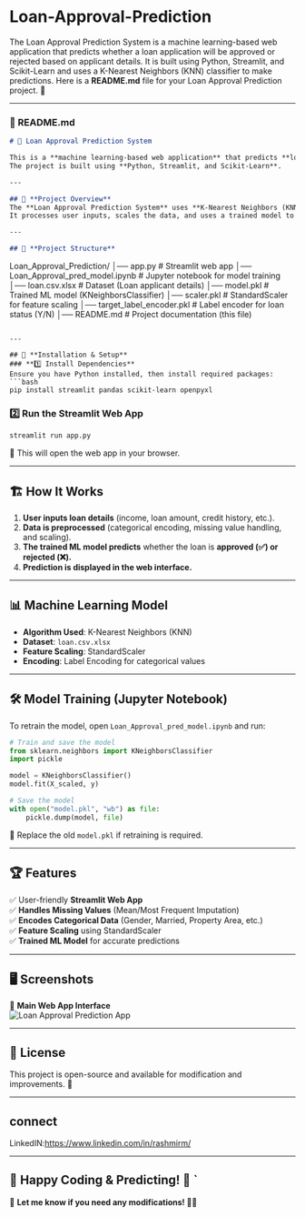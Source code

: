 # Loan-Approval-Prediction
The Loan Approval Prediction System is a machine learning-based web application that predicts whether a loan application will be approved or rejected based on applicant details. It is built using Python, Streamlit, and Scikit-Learn and uses a K-Nearest Neighbors (KNN) classifier to make predictions.
Here is a **README.md** file for your Loan Approval Prediction project. 🚀  

---

### **📜 README.md**
```markdown
# 🏦 Loan Approval Prediction System

This is a **machine learning-based web application** that predicts **loan approval** based on applicant details.  
The project is built using **Python, Streamlit, and Scikit-Learn**.

---

## 🚀 **Project Overview**
The **Loan Approval Prediction System** uses **K-Nearest Neighbors (KNN)** to classify loan applications as **approved** or **not approved**.  
It processes user inputs, scales the data, and uses a trained model to make predictions.

---

## 📂 **Project Structure**
```
Loan_Approval_Prediction/
│── app.py                   # Streamlit web app
│── Loan_Approval_pred_model.ipynb   # Jupyter notebook for model training
│── loan.csv.xlsx             # Dataset (Loan applicant details)
│── model.pkl                 # Trained ML model (KNeighborsClassifier)
│── scaler.pkl                # StandardScaler for feature scaling
│── target_label_encoder.pkl   # Label encoder for loan status (Y/N)
│── README.md                 # Project documentation (this file)
```

---

## 📌 **Installation & Setup**
### **1️⃣ Install Dependencies**
Ensure you have Python installed, then install required packages:
```bash
pip install streamlit pandas scikit-learn openpyxl
```

### **2️⃣ Run the Streamlit Web App**
```bash
streamlit run app.py
```
🔹 This will open the web app in your browser.

---

## 🏗 **How It Works**
1. **User inputs loan details** (income, loan amount, credit history, etc.).
2. **Data is preprocessed** (categorical encoding, missing value handling, and scaling).
3. **The trained ML model predicts** whether the loan is **approved (✅) or rejected (❌).**
4. **Prediction is displayed in the web interface.**

---

## 📊 **Machine Learning Model**
- **Algorithm Used**: K-Nearest Neighbors (KNN)
- **Dataset**: `loan.csv.xlsx`
- **Feature Scaling**: StandardScaler
- **Encoding**: Label Encoding for categorical values

---

## 🛠 **Model Training (Jupyter Notebook)**
To retrain the model, open `Loan_Approval_pred_model.ipynb` and run:
```python
# Train and save the model
from sklearn.neighbors import KNeighborsClassifier
import pickle

model = KNeighborsClassifier()
model.fit(X_scaled, y)

# Save the model
with open("model.pkl", "wb") as file:
    pickle.dump(model, file)
```
🔹 Replace the old `model.pkl` if retraining is required.

---

## 🏆 **Features**
✅ User-friendly **Streamlit Web App**  
✅ **Handles Missing Values** (Mean/Most Frequent Imputation)  
✅ **Encodes Categorical Data** (Gender, Married, Property Area, etc.)  
✅ **Feature Scaling** using StandardScaler  
✅ **Trained ML Model** for accurate predictions  

---

## 🖥 **Screenshots**
📌 **Main Web App Interface**  
![Loan Approval Prediction App](https://via.placeholder.com/600x300?text=Loan+Approval+Prediction+App)

---

## 📜 **License**
This project is open-source and available for modification and improvements. 🎉

---

## connect ##
LinkedIN:https://www.linkedin.com/in/rashmirm/

 

---
🎯 **Happy Coding & Predicting!** 🚀
`
---

📢 **Let me know if you need any modifications! 🚀🔥**
